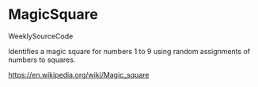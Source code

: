 # MagicSquare
WeeklySourceCode 

Identifies a magic square for numbers 1 to 9 using random assignments of numbers to squares.

https://en.wikipedia.org/wiki/Magic_square